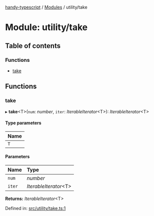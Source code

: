 [handy-typescript](../README.md) / [Modules](../modules.md) / utility/take

# Module: utility/take

## Table of contents

### Functions

- [take](utility_take.md#take)

## Functions

### take

▸ **take**<T\>(`num`: *number*, `iter`: *IterableIterator*<T\>): *IterableIterator*<T\>

#### Type parameters

| Name |
| :------ |
| `T` |

#### Parameters

| Name | Type |
| :------ | :------ |
| `num` | *number* |
| `iter` | *IterableIterator*<T\> |

**Returns:** *IterableIterator*<T\>

Defined in: [src/utility/take.ts:1](https://github.com/robbiemu/handy-typescript/blob/36c23cf/src/utility/take.ts#L1)
